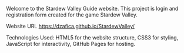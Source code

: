 Welcome to the Stardew Valley Guide website. This project is login and registration form created for the game Stardew Valley.

Website URL
https://dzafica.github.io/StardewValley/

Technologies Used: 
HTML5 for the website structure, 
CSS3 for styling, 
JavaScript for interactivity, 
GitHub Pages for hosting.
